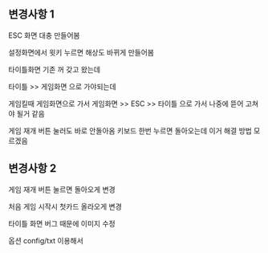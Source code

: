 ## 변경사항 1
ESC 화면 대충 만들어봄

설정화면에서 윗키 누르면 해상도 바뀌게 만들어봄

타이틀화면 기존 꺼 갖고 왔는데

타이틀 >> 게임화면 으로 가야되는데

게임킬때 게임화면으로 가서 게임화면 >> ESC >> 타이틀 으로 가서 나중에 뜯어 고쳐야 될거 같음


게임 재개 버튼 눌러도 바로 안돌아옴 키보드 한번 누르면 돌아오는데 이거 해결 방법 모르겠음

## 변경사항 2
게임 재개 버튼 눌르면 돌아오게 변경

처음 게임 시작시 첫카드 올라오게 변경

타이틀 화면 버그 때문에 이미지 수정

옵션 config/txt 이용해서 
